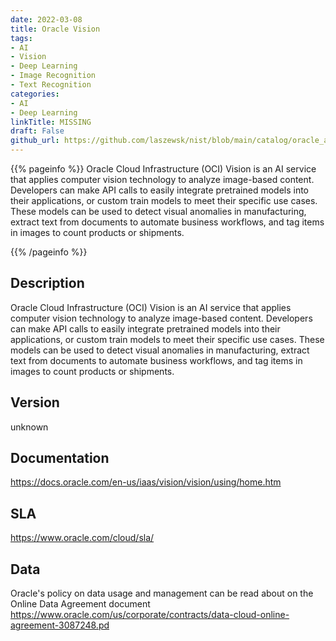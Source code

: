 ```yaml
---
date: 2022-03-08
title: Oracle Vision
tags: 
- AI
- Vision
- Deep Learning
- Image Recognition
- Text Recognition
categories: 
- AI
- Deep Learning
linkTitle: MISSING
draft: False         
github_url: https://github.com/laszewsk/nist/blob/main/catalog/oracle_ai_services/oracle_vision.yaml
---
```


{{% pageinfo %}}
Oracle Cloud Infrastructure (OCI) Vision is an AI service that
applies computer vision technology to analyze image-based
content. Developers can make API calls to easily integrate
pretrained models into their applications, or custom train models to
meet their specific use cases. These models can be used to detect
visual anomalies in manufacturing, extract text from documents to
automate business workflows, and tag items in images to count
products or shipments.

{{% /pageinfo %}}

## Description

Oracle Cloud Infrastructure (OCI) Vision is an AI service that
applies computer vision technology to analyze image-based
content. Developers can make API calls to easily integrate
pretrained models into their applications, or custom train models to
meet their specific use cases. These models can be used to detect
visual anomalies in manufacturing, extract text from documents to
automate business workflows, and tag items in images to count
products or shipments.


## Version

unknown

## Documentation

https://docs.oracle.com/en-us/iaas/vision/vision/using/home.htm

## SLA

https://www.oracle.com/cloud/sla/

## Data

Oracle's policy on data usage and management can be read about on the Online Data Agreement document https://www.oracle.com/us/corporate/contracts/data-cloud-online-agreement-3087248.pd
